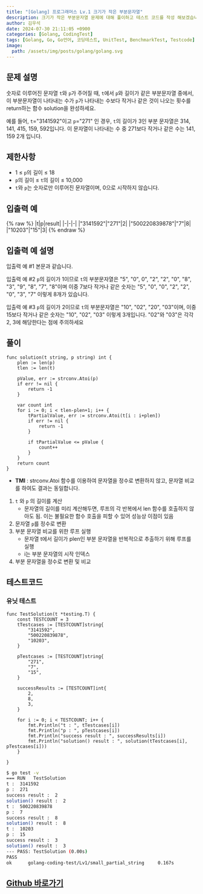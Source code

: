 ```yaml
---
title: "[Golang] 프로그래머스 Lv.1 크기가 작은 부분문자열"
description: 크기가 작은 부분문자열 문제에 대해 풀이하고 테스트 코드를 작성 해보겠습니다.
author: 김우석
date: 2024-07-30 21:11:05 +0900
categories: [Golang, CodingTest]
tags: [Golang, Go, Go언어, 코딩테스트, UnitTest, BenchmarkTest, Testcode]
image:
  path: /assets/img/posts/golang/golang.svg
---
```


## 문제 설명
숫자로 이루어진 문자열 `t`와 `p`가 주어질 때, `t`에서 `p`와 길이가 같은 부분문자열 중에서, 이 부분문자열이 나타내는 수가 `p`가 나타내는 수보다 작거나 같은 것이 나오는 횟수를 return하는 함수 solution을 완성하세요.

예를 들어, `t`="3141592"이고 `p`="271" 인 경우, `t`의 길이가 3인 부분 문자열은 314, 141, 415, 159, 592입니다. 이 문자열이 나타내는 수 중 271보다 작거나 같은 수는 141, 159 2개 입니다.

## 제한사항
- 1 ≤ `p`의 길이 ≤ 18
- `p`의 길이 ≤ `t`의 길이 ≤ 10,000
- `t`와 `p`는 숫자로만 이루어진 문자열이며, 0으로 시작하지 않습니다.

## 입출력 예
{% raw %}
|t|p|result|
|-|-|-|
|"3141592"|"271"|2|
|"500220839878"|"7"|8|
|"10203"|"15"|3|
{% endraw %}

## 입출력 예 설명
입출력 예 #1
본문과 같습니다.

입출력 예 #2
`p`의 길이가 1이므로 `t`의 부분문자열은 "5", "0", 0", "2", "2", "0", "8", "3", "9", "8", "7", "8"이며 이중 7보다 작거나 같은 숫자는 "5", "0", "0", "2", "2", "0", "3", "7" 이렇게 8개가 있습니다.

입출력 예 #3
`p`의 길이가 2이므로 `t`의 부분문자열은 "10", "02", "20", "03"이며, 이중 15보다 작거나 같은 숫자는 "10", "02", "03" 이렇게 3개입니다. "02"와 "03"은 각각 2, 3에 해당한다는 점에 주의하세요

## 풀이 
```golang
func solution(t string, p string) int {
	plen := len(p)
	tlen := len(t)

	pValue, err := strconv.Atoi(p)
	if err != nil {
		return -1
	}

	var count int
	for i := 0; i < tlen-plen+1; i++ {
		tPartialValue, err := strconv.Atoi(t[i : i+plen])
		if err != nil {
			return -1
		}

		if tPartialValue <= pValue {
			count++
		}
	}
	return count
}
```
- **TMI** : strconv.Atoi 함수를 이용하여 문자열을 정수로 변환하지 않고, 문자열 비교를 하여도 결과는 동일합니다.
1. `t` 와 `p` 의 길이를 계산
	- 문자열의 길이를 미리 계산해두면, 루프의 각 반복에서 len 함수를 호출하지 않아도 됨. 이는 불필요한 함수 호출을 피할 수 있어 성능상 이점이 있음
2. 문자열 `p`를 정수로 변환
3. 부분 문자열 비교를 위한 루프 실행
	- 문자열 t에서 길이가 plen인 부분 문자열을 반복적으로 추출하기 위해 루프를 실행
	- i는 부분 문자열의 시작 인덱스
4. 부분 문자열을 정수로 변환 및 비교

## 테스트코드
### 유닛 테스트
```golang
func TestSolution(t *testing.T) {
	const TESTCOUNT = 3
	tTestcases := [TESTCOUNT]string{
		"3141592",
		"500220839878",
		"10203",
	}

	pTestcases := [TESTCOUNT]string{
		"271",
		"7",
		"15",
	}

	successResults := [TESTCOUNT]int{
		2,
		8,
		3,
	}

	for i := 0; i < TESTCOUNT; i++ {
		fmt.Println("t : ", tTestcases[i])
		fmt.Println("p : ", pTestcases[i])
		fmt.Println("success result : ", successResults[i])
		fmt.Println("solution() result : ", solution(tTestcases[i], pTestcases[i]))
	}

}
```

```bash
$ go test -v
=== RUN   TestSolution
t :  3141592       
p :  271
success result :  2
solution() result :  2
t :  500220839878
p :  7
success result :  8
solution() result :  8
t :  10203
p :  15
success result :  3
solution() result :  3
--- PASS: TestSolution (0.00s)
PASS
ok      golang-coding-test/Lv1/small_partial_string     0.167s
```

## [Github 바로가기](https://github.com/kr-goos/golang-coding-test/tree/master/Lv1/small_partial_string)